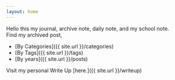 ```yaml
---
layout: home
---
```


Hello this my journal, archive note, daily note, and my school note. <br />
Find my archived post,

- [By Categories]({{ site.url }}/categories)
- [By Tags]({{ site.url }}/tags)
- [By years]({{ site.url }}/posts)

Visit my personal Write Up [here.]({{ site.url }}/writeup)
